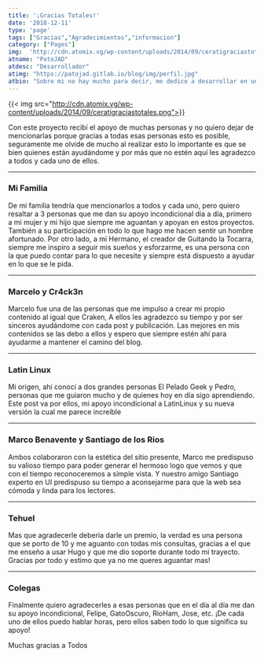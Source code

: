 ```yaml
---
title: '¡Gracias Totales!'
date: '2018-12-11'
type: 'page'
tags: ["Gracias","Agradecimientos","informacion"]
category: ["Pages"]
img:  'http://cdn.atomix.vg/wp-content/uploads/2014/09/ceratigraciastotales.png'
atname: "PatoJAD"
atdesc: "Desarrollador"
atimg: "https://patojad.gitlab.io/blog/img/perfil.jpg"
atbio: "Sobre mi no hay mucho para decir, me dedico a desarrollar en una empresa de telecomunicaciones, utilizo linux desde el 2012 y hace años que es mi sistema operativo main. Soy una persona que busca crecer profesionalmente sin dejar de divertirse y hacer lo que me gusta. Siempre digo que cuando un proyecto sale es importate agradecer, por lo cual les recomiendo a todos leer la seccion Agreadecimientos en la cual me tome un tiempito para poder agradecer a todos y cada uno de los que hicieron posible todo esto."
---
```


{{< img src="http://cdn.atomix.vg/wp-content/uploads/2014/09/ceratigraciastotales.png">}}

Con este proyecto recibí el apoyo de muchas personas y no quiero dejar de mencionarlas porque gracias a todas esas personas esto es posible, seguramente me olvide de mucho al realizar esto lo importante es que se bien quienes están ayudándome y por más que no estén aquí les agradezco a todos y cada uno de ellos.

___

### Mi Familia

De mi familia tendría que mencionarlos a todos y cada uno, pero quiero resaltar a 3 personas que me dan su apoyo incondicional día a día, primero a mi mujer y mi hijo que siempre me aguantan y apoyan en estos proyectos. También a su participación en todo lo que hago me hacen sentir un hombre afortunado.
Por otro lado, a mi Hermano, el creador de Guitando la Tocarra, siempre me inspiro a seguir mis sueños y esforzarme, es una persona con la que puedo contar para lo que necesite y siempre está dispuesto a ayudar en lo que se le pida.

___

### Marcelo y Cr4ck3n

Marcelo fue una de las personas que me impulso a crear mi propio contenido al igual que Craken, A ellos les agradezco su tiempo y por ser sinceros ayudándome con cada post y publicación. Las mejores en mis contenidos se las debo a ellos y espero que siempre estén ahí para ayudarme a mantener el camino del blog.

___

### Latin Linux

Mi origen, ahí conocí a dos grandes personas El Pelado Geek y Pedro, personas que me guiaron mucho y de quienes hoy en día sigo aprendiendo. Este post va por ellos, mi apoyo incondicional a LatinLinux y su nueva versión la cual me parece increíble

___

### Marco Benavente y Santiago de los Rios

Ambos colaboraron con la estética del sitio presente, Marco me predispuso su valioso tiempo para poder generar el hermoso logo que vemos y que con el tiempo reconoceremos a simple vista. Y nuestro amigo Santiago experto en UI predispuso su tiempo a aconsejarme para que la web sea cómoda y linda para los lectores.

___

### Tehuel

Mas que agradecerle deberia darle un premio, la verdad es una persona que se porto de 10 y me aguanto con todas mis consultas, gracias a el que me enseño a usar Hugo y que me dio soporte durante todo mi trayecto. Gracias por todo y estimo que ya no me queres aguantar mas!

___

### Colegas

Finalmente quiero agradecerles a esas personas que en el día al día me dan su apoyo incondicional, Felipe, GatoOscuro, RioHam, Jose, etc. ¡De cada uno de ellos puedo hablar horas, pero ellos saben todo lo que significa su apoyo!

Muchas gracias a Todos
